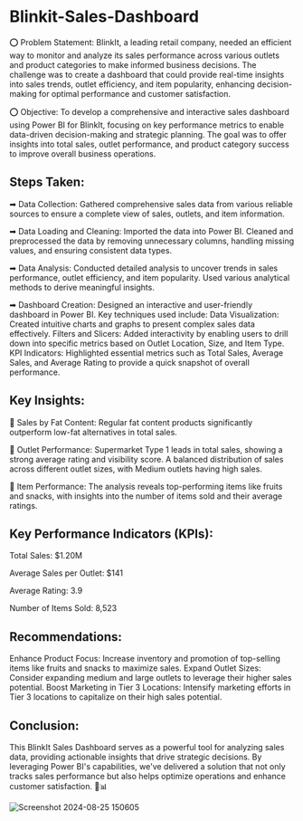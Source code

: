 # Blinkit-Sales-Dashboard

⭕ Problem Statement: BlinkIt, a leading retail company, needed an efficient way to monitor and analyze its sales performance across various outlets and product categories to make informed business decisions. The challenge was to create a dashboard that could provide real-time insights into sales trends, outlet efficiency, and item popularity, enhancing decision-making for optimal performance and customer satisfaction.

⭕ Objective: To develop a comprehensive and interactive sales dashboard using Power BI for BlinkIt, focusing on key performance metrics to enable data-driven decision-making and strategic planning. The goal was to offer insights into total sales, outlet performance, and product category success to improve overall business operations.

## Steps Taken:
➡ Data Collection: Gathered comprehensive sales data from various reliable sources to ensure a complete view of sales, outlets, and item information.

➡ Data Loading and Cleaning: Imported the data into Power BI. Cleaned and preprocessed the data by removing unnecessary columns, handling missing values, and ensuring consistent data types.

➡ Data Analysis: Conducted detailed analysis to uncover trends in sales performance, outlet efficiency, and item popularity. Used various analytical methods to derive meaningful insights.

➡ Dashboard Creation: Designed an interactive and user-friendly dashboard in Power BI. Key techniques used include:
Data Visualization: Created intuitive charts and graphs to present complex sales data effectively.
Filters and Slicers: Added interactivity by enabling users to drill down into specific metrics based on Outlet Location, Size, and Item Type.
KPI Indicators: Highlighted essential metrics such as Total Sales, Average Sales, and Average Rating to provide a quick snapshot of overall performance.

## Key Insights:
🎯 Sales by Fat Content: Regular fat content products significantly outperform low-fat alternatives in total sales.

🎯 Outlet Performance: Supermarket Type 1 leads in total sales, showing a strong average rating and visibility score. A balanced distribution of sales across different outlet sizes, with Medium outlets having high sales.

🎯 Item Performance: The analysis reveals top-performing items like fruits and snacks, with insights into the number of items sold and their average ratings.

## Key Performance Indicators (KPIs):
Total Sales: $1.20M

Average Sales per Outlet: $141

Average Rating: 3.9

Number of Items Sold: 8,523

## Recommendations:
Enhance Product Focus: Increase inventory and promotion of top-selling items like fruits and snacks to maximize sales.
Expand Outlet Sizes: Consider expanding medium and large outlets to leverage their higher sales potential.
Boost Marketing in Tier 3 Locations: Intensify marketing efforts in Tier 3 locations to capitalize on their high sales potential.

## Conclusion:
This BlinkIt Sales Dashboard serves as a powerful tool for analyzing sales data, providing actionable insights that drive strategic decisions. By leveraging Power BI's capabilities, we've delivered a solution that not only tracks sales performance but also helps optimize operations and enhance customer satisfaction. 💼📊

![Screenshot 2024-08-25 150605](https://github.com/user-attachments/assets/bd04315f-a1ed-4040-8912-c7d7ff804b0f)



